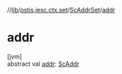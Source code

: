 //[lib](../../../index.md)/[ostis.jesc.ctx.set](../index.md)/[ScAddrSet](index.md)/[addr](addr.md)

# addr

[jvm]\
abstract val [addr](addr.md): [ScAddr](../../ostis.jesc.client.model.addr/-sc-addr/index.md)
